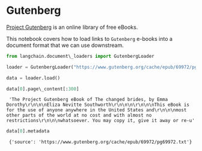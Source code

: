 # Gutenberg

[Project Gutenberg](https://www.gutenberg.org/about/) is an online library of free eBooks.

This notebook covers how to load links to `Gutenberg` e-books into a document format that we can use downstream.

```python
from langchain.document\_loaders import GutenbergLoader  

```

```python
loader = GutenbergLoader("https://www.gutenberg.org/cache/epub/69972/pg69972.txt")  

```

```python
data = loader.load()  

```

```python
data[0].page\_content[:300]  

```

```text
 'The Project Gutenberg eBook of The changed brides, by Emma Dorothy\r\n\n\nEliza Nevitte Southworth\r\n\n\n\r\n\n\nThis eBook is for the use of anyone anywhere in the United States and\r\n\n\nmost other parts of the world at no cost and with almost no restrictions\r\n\n\nwhatsoever. You may copy it, give it away or re-u'  

```

```python
data[0].metadata  

```

```text
 {'source': 'https://www.gutenberg.org/cache/epub/69972/pg69972.txt'}  

```
